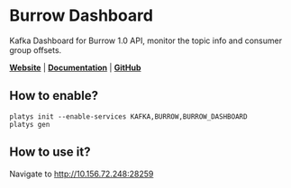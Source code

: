 # Burrow Dashboard

Kafka Dashboard for Burrow 1.0 API, monitor the topic info and consumer group offsets. 
 
**[Website](https://github.com/joway/burrow-dashboard)** | **[Documentation](https://github.com/joway/burrow-dashboard)** | **[GitHub](https://github.com/joway/burrow-dashboard)**

## How to enable?

```
platys init --enable-services KAFKA,BURROW,BURROW_DASHBOARD
platys gen
```

## How to use it?

Navigate to <http://10.156.72.248:28259>